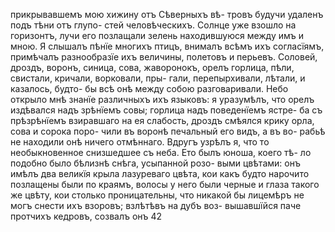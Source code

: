 прикрывавшемъ мою хижину отъ Сѣверныхъ вѣ- тровъ будучи удаленъ подъ тѣни отъ глупо- стей человѣческихъ.
Солнце уже взошло на горизонтъ, лучи его позлащали зелень находившуюся между имъ и мною. Я слышалъ пѣнїе многихъ птицъ, внималъ всѣмъ ихъ согласїямъ, примѣчалъ разнообразїе ихъ величины, полетовъ и перьевъ. Соловей, дроздъ, воронъ, синица, сова, жаворонокъ, орелъ горлица, пѣли, свистали, кричали, ворковали, пры- гали, перепырхивали, лѣтали, и казалось, будто- бы всѣ онѣ между собою разговаривали.
Небо открыло мнѣ знанїе различныхъ ихъ языковъ: я уразумѣлъ, что орелъ издѣвался надъ зрѣнїемъ совы; горлица надъ поведенїемъ ястре- ба съ прѣзрѣнїемъ взиравшаго на ея слабость, дроздъ смѣялся крику орла, сова и сорока поро- чили въ воронѣ печальный его видъ, а въ во- рабьѣ не находили онѣ ничего отмѣннаго.
Вдругъ узрѣлъ я, что то необыкновенное снизшедшее съ неба. Ето былъ юноша, коего тѣ- ло подобно было бѣлизнѣ снѣга, усыпанной розо- выми цвѣтами: онъ имѣлъ два великїя крыла лазуреваго цвѣта, кои какъ будто нарочито позлащены были по краямъ, волосы у него были черные и глаза такого же цвѣту, кои столько проницательны, что никакой бы лицемѣръ не могъ снести ихъ взоровъ; взлѣтѣвъ на дубъ воз- вышавшїйся паче протчихъ кедровъ, созвалъ онъ 42